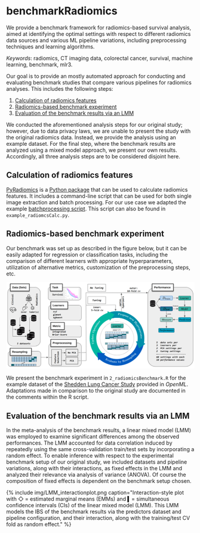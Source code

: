 # benchmarkRadiomics

We provide a benchmark framework for radiomics-based survival analysis, aimed at identifying the optimal settings with respect to different radiomics data sources and various ML pipeline variations, including preprocessing techniques and learning algorithms.

*Keywords*: radiomics, CT imaging data, colorectal cancer, survival, machine learning, benchmark, mlr3.


Our goal is to provide an mostly automated approach for conducting and evaluating benchmark studies that compare various pipelines for radiomics analyses. This includes the following steps:

1. [Calculation of radiomics features](#calculation-of-radiomics-features)
2. [Radiomics-based benchmark experiment](#radiomics-based-benchmark-experiment)
3. [Evaluation of the benchmark results via an LMM](#evaluation-of-the-benchmark-results-via-an-lmm)

We conducted the aforementioned analysis steps for our original study; however, due to data privacy laws, we are unable to present the study with the original radiomics data. Instead, we provide the analysis using an example dataset. For the final step, where the benchmark results are analyzed using a mixed model approach, we present our own results. Accordingly, all three analysis steps are to be considered disjoint here.


## Calculation of radiomics features

[PyRadiomics](https://pyradiomics.readthedocs.io/en/latest/) is a [Python package](https://github.com/AIM-Harvard/pyradiomics) that can be used to calculate radiomics features. It includes a command-line script that can be used for both single image extraction and batch processing. For our use case we adapted the example [batchprocessing script](https://github.com/AIM-Harvard/pyradiomics/blob/master/examples/batchprocessing.py). This script can also be found in `example_radiomcsCalc.py`.


## Radiomics-based benchmark experiment

Our benchmark was set up as described in the figure below, but it can be easily adapted for regression or classification tasks, including the comparison of different learners with appropriate hyperparameters, utilization of alternative metrics, customization of the preprocessing steps, etc.

![alt text](img/benchmarkPipelineSetup.png "Setup")

We present the benchmark experiment in `2_radiomicsBenchmark.R` for the example dataset of the [Shedden Lung Cancer Study](https://www.openml.org/search?type=data&status=any&id=1245) provided in *OpenML*. 
Adaptations made in comparison to the original study are documented in the comments within the R script.


## Evaluation of the benchmark results via an LMM

In the meta-analysis of the benchmark results, a linear mixed model (LMM) was employed to examine significant differences among the observed performances. The LMM accounted for data correlation induced by repeatedly using the same cross-validation train/test sets by incorporating a random effect. To enable inference with respect to the experimental benchmark setup of our original study, we included datasets and pipeline variations, along with their interactions, as fixed effects in the LMM and analyzed their relevance via analysis of variance (ANOVA). Of course the composition of fixed effects is dependent on the benchmark setup chosen.


{% include img/LMM_interactionplot.png
    caption="Interaction-style plot with ◇ = estimated marginal means (EMMs) and ▍= simultaneous confidence intervals (CIs) of the linear mixed model (LMM). This LMM models the IBS of the benchmark results via the predictors dataset and pipeline configuration, and their interaction, along with the training/test CV fold as random effect."
%}

